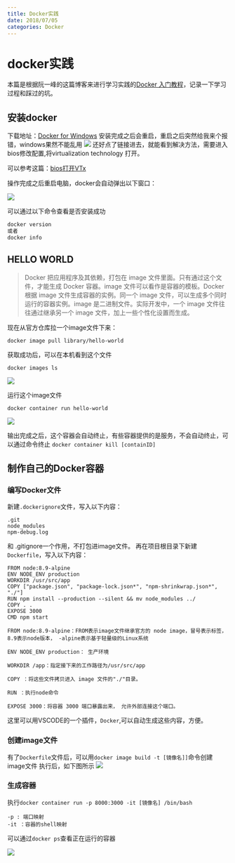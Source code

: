 ```yaml
---
title: Docker实践
date: 2018/07/05
categories: Docker
---
```

# docker实践
本篇是根据阮一峰的这篇博客来进行学习实践的[Docker 入门教程](http://www.ruanyifeng.com/blog/2018/02/docker-tutorial.html)，记录一下学习过程和踩过的坑。
## 安装docker
下载地址：[Docker for Windows](https://docs.docker.com/docker-for-windows/install/)
安装完成之后会重启，重启之后突然给我来个报错，windows果然不能乱用
![](http://owicv5j2l.bkt.clouddn.com/error.png)
还好点了链接进去，就能看到解决方法，需要进入bios修改配置,将virtualization technology 打开。

可以参考这篇：[bios打开VTx](https://zhidao.baidu.com/question/240877150936295084.html)

操作完成之后重启电脑，docker会自动弹出以下窗口：

![](http://owicv5j2l.bkt.clouddn.com/done.png)

可以通过以下命令查看是否安装成功
```javascript
docker version
或者
docker info
```

## HELLO WORLD
> Docker 把应用程序及其依赖，打包在 image 文件里面。只有通过这个文件，才能生成 Docker 容器。image 文件可以看作是容器的模板。Docker 根据 image 文件生成容器的实例。同一个 image 文件，可以生成多个同时运行的容器实例。image 是二进制文件。实际开发中，一个 image 文件往往通过继承另一个 image 文件，加上一些个性化设置而生成。

现在从官方仓库拉一个image文件下来：

`docker image pull library/hello-world`

获取成功后，可以在本机看到这个文件

`docker images ls`

![](http://owicv5j2l.bkt.clouddn.com/docker-hw.png)

运行这个image文件

`docker container run hello-world`

![](http://owicv5j2l.bkt.clouddn.com/docker-hello.png)

输出完成之后，这个容器会自动终止，有些容器提供的是服务，不会自动终止，可以通过命令终止 `docker container kill [containID]`


## 制作自己的Docker容器

### 编写Docker文件
新建`.dockerignore`文件，写入以下内容：
```
.git
node_modules
npm-debug.log
```
和 .gitignore一个作用，不打包进image文件。
再在项目根目录下新建`Dockerfile`，写入以下内容：
```docker
FROM node:8.9-alpine
ENV NODE_ENV production
WORKDIR /usr/src/app
COPY ["package.json", "package-lock.json*", "npm-shrinkwrap.json*", "./"]
RUN npm install --production --silent && mv node_modules ../
COPY . .
EXPOSE 3000
CMD npm start
```
```
FROM node:8.9-alpine：FROM表示image文件继承官方的 node image，冒号表示标签，8.9表示node版本， -alpine表示基于轻量级的Linux系统

ENV NODE_ENV production： 生产环境

WORKDIR /app：指定接下来的工作路径为/usr/src/app

COPY ：将这些文件拷贝进入 image 文件的"./"目录。

RUN ：执行node命令

EXPOSE 3000：将容器 3000 端口暴露出来， 允许外部连接这个端口。
```

这里可以用VSCODE的一个插件，`Docker`,可以自动生成这些内容，方便。

### 创建image文件
有了`Dockerfile`文件后，可以用`docker image build -t [镜像名]]`命令创建image文件
执行后，如下图所示
![](http://owicv5j2l.bkt.clouddn.com/docker-bd.png)

### 生成容器
执行`docker container run -p 8000:3000 -it [镜像名] /bin/bash`

```
-p : 端口映射
-it ：容器的shell映射
```

可以通过`docker ps`查看正在运行的容器

![](http://owicv5j2l.bkt.clouddn.com/docker-ps.png)
